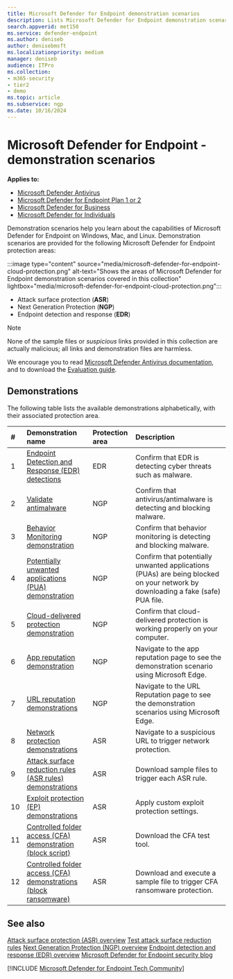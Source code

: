 ```yaml
---
title: Microsoft Defender for Endpoint demonstration scenarios
description: Lists Microsoft Defender for Endpoint demonstration scenarios that you can run.
search.appverid: met150
ms.service: defender-endpoint
ms.author: deniseb
author: denisebmsft
ms.localizationpriority: medium
manager: deniseb
audience: ITPro
ms.collection:
- m365-security
- tier2
- demo
ms.topic: article
ms.subservice: ngp
ms.date: 10/16/2024
---
```


# Microsoft Defender for Endpoint - demonstration scenarios

**Applies to:**

- [Microsoft Defender Antivirus](microsoft-defender-antivirus-windows.md)
- [Microsoft Defender for Endpoint Plan 1 or 2](microsoft-defender-endpoint.md)
- [Microsoft Defender for Business](https://www.microsoft.com/security/business/endpoint-security/microsoft-defender-business)
- [Microsoft Defender for Individuals](https://www.microsoft.com/microsoft-365/microsoft-defender-for-individuals)

Demonstration scenarios help you learn about the capabilities of Microsoft Defender for Endpoint on Windows, Mac, and Linux. Demonstration scenarios are provided for the following Microsoft Defender for Endpoint protection areas:

:::image type="content" source="media/microsoft-defender-for-endpoint-cloud-protection.png" alt-text="Shows the areas of Microsoft Defender for Endpoint demonstration scenarios covered in this collection" lightbox="media/microsoft-defender-for-endpoint-cloud-protection.png":::

- Attack surface protection (**ASR**)
- Next Generation Protection (**NGP**)
- Endpoint detection and response (**EDR**)

> [!NOTE]
> None of the sample files or _suspicious_ links provided in this collection are actually malicious; all links and demonstration files are harmless.
>
> We encourage you to read [Microsoft Defender Antivirus documentation](next-generation-protection.md), and to download the [Evaluation guide](evaluate-microsoft-defender-antivirus.md).

## Demonstrations

The following table lists the available demonstrations alphabetically, with their associated protection area.

| # | Demonstration name | Protection area | Description |
|:--|:---|:---|:---|
| 1 |[Endpoint Detection and Response (EDR) detections](edr-detection.md)| EDR |Confirm that EDR is detecting cyber threats such as malware.|
| 2 |[Validate antimalware](validate-antimalware.md)| NGP |Confirm that antivirus/antimalware is detecting and blocking malware. |
| 3 |[Behavior Monitoring demonstration](demonstration-behavior-monitoring.md)| NGP |Confirm that behavior monitoring is detecting and blocking malware. |
| 4 |[Potentially unwanted applications (PUA) demonstration](defender-endpoint-demonstration-potentially-unwanted-applications.md)| NGP |Confirm that potentially unwanted applications (PUAs) are being blocked on your network by downloading a fake (safe) PUA file. |
| 5 |[Cloud-delivered protection demonstration](defender-endpoint-demonstration-cloud-delivered-protection.md)| NGP |Confirm that cloud-delivered protection is working properly on your computer. |
| 6 |[App reputation demonstration](defender-endpoint-demonstration-app-reputation.md)| NGP | Navigate to the app reputation page to see the demonstration scenario using Microsoft Edge.|
| 7 |[URL reputation demonstrations](defender-endpoint-demonstration-smartscreen-url-reputation.md)| NGP | Navigate to the URL Reputation page to see the demonstration scenarios using Microsoft Edge. |
| 8 | [Network protection demonstrations](defender-endpoint-demonstration-network-protection.md)| ASR | Navigate to a suspicious URL to trigger network protection. |
| 9 | [Attack surface reduction rules (ASR rules) demonstrations](defender-endpoint-demonstration-attack-surface-reduction-rules.md)| ASR | Download sample files to trigger each ASR rule. |
| 10 | [Exploit protection (EP) demonstrations](defender-endpoint-demonstration-exploit-protection.md) | ASR | Apply custom exploit protection settings. |
| 11 | [Controlled folder access (CFA) demonstration (block script)](defender-endpoint-demonstration-controlled-folder-access-test-tool.md)| ASR | Download the CFA test tool. |
| 12 | [Controlled folder access (CFA) demonstrations (block ransomware)](defender-endpoint-demonstration-controlled-folder-access.md)|  ASR| Download and execute a sample file to trigger CFA ransomware protection.|
## See also

[Attack surface protection \(ASR\) overview](overview-attack-surface-reduction.md)
[Test attack surface reduction rules](attack-surface-reduction-rules-deployment-test.md)
[Next Generation Protection \(NGP\) overview](next-generation-protection.md)
[Endpoint detection and response \(EDR\) overview](overview-endpoint-detection-response.md)
[Microsoft Defender for Endpoint security blog](https://techcommunity.microsoft.com/t5/microsoft-defender-for-endpoint/bg-p/MicrosoftDefenderATPBlog)

[!INCLUDE [Microsoft Defender for Endpoint Tech Community](../includes/defender-mde-techcommunity.md)]
